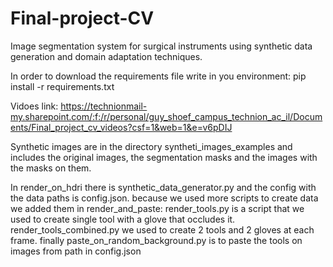 # Final-project-CV
Image segmentation system for surgical instruments using synthetic data generation and domain adaptation techniques.

In order to download the requirements file write in you environment:
pip install -r requirements.txt

Vidoes link:
https://technionmail-my.sharepoint.com/:f:/r/personal/guy_shoef_campus_technion_ac_il/Documents/Final_project_cv_videos?csf=1&web=1&e=v6pDIJ

Synthetic images are in the directory syntheti_images_examples and includes the original images, the segmentation masks and the images with the masks on them.

In render_on_hdri there is synthetic_data_generator.py and the config with the data paths is config.json. because we used more scripts to create data we added them in render_and_paste: render_tools.py is a script that we used to create single tool with a glove that occludes it. render_tools_combined.py we used to create 2 tools and 2 gloves at each frame. finally paste_on_random_background.py is to paste the tools on images from path in config.json  

